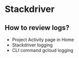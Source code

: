 # Stackdriver

## How to review logs?
 - Project Activity page in Home
 - Stackdriver logging
 - CLI command gcloud logging
